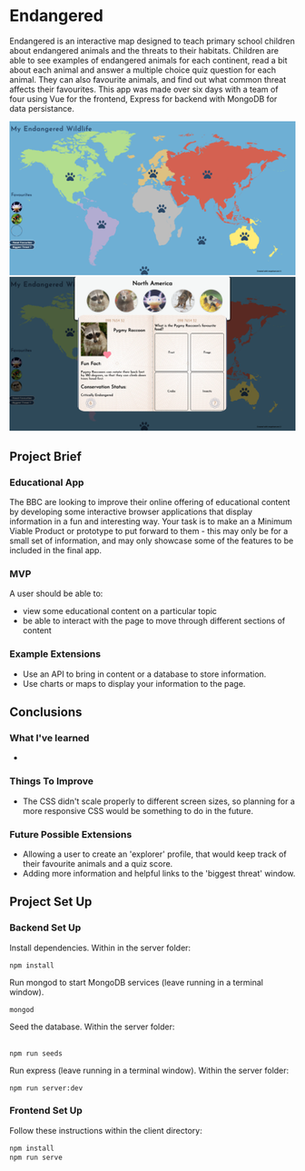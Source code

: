 # Endangered
Endangered is an interactive map designed to teach primary school children about endangered animals and the threats to their habitats. Children are able to see examples of endangered animals for each continent, read a bit about each animal and answer a multiple choice quiz question for each animal. They can also favourite animals, and find out what common threat affects their favourites.
This app was made over six days with a team of four using Vue for the frontend, Express for backend with MongoDB for data persistance.

![Screenshot of app homepage](client/public/homePage.png) ![Screenshot of animal passport](client/public/aPassport.png)


## Project Brief
### Educational App
The BBC are looking to improve their online offering of educational content by developing some interactive browser applications that display information in a fun and interesting way. Your task is to make an a Minimum Viable Product or prototype to put forward to them - this may only be for a small set of information, and may only showcase some of the features to be included in the final app.

### MVP
A user should be able to:

- view some educational content on a particular topic
- be able to interact with the page to move through different sections of content

### Example Extensions
- Use an API to bring in content or a database to store information.
- Use charts or maps to display your information to the page.

## Conclusions
### What I've learned
- 

### Things To Improve
- The CSS  didn't scale properly to different screen sizes, so planning for a more responsive CSS would be something to do in the future.

### Future Possible Extensions
- Allowing a user to create an 'explorer' profile, that would keep track of their favourite animals and a quiz score.
- Adding more information and helpful links to the 'biggest threat' window.


## Project Set Up
### Backend Set Up

Install dependencies. Within in the server folder:

```
npm install
```

Run mongod to start MongoDB services (leave running in a terminal window).

```
mongod
```

Seed the database.  Within the server folder:

```

npm run seeds
```

Run express (leave running in a terminal window).  Within the server folder:

```
npm run server:dev
```

### Frontend Set Up

Follow these instructions within the client directory:

```
npm install
npm run serve
```

